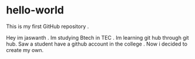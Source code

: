 # hello-world
This is my first GitHub repository .

Hey im jaswanth . Im studying Btech in TEC . Im learning git hub through git hub.
Saw a student have a github account in the college .
Now i decided to create my own.
